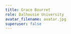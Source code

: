 ```yaml
---
title: Grace Bourret
role: Dalhousie University
avatar_filename: avatar.jpg
superuser: false
---
```

